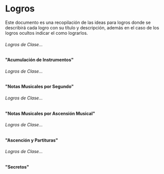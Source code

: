 # Logros

Este documento es una recopilación de las ideas para logros donde se describirá cada logro con su título y descripción, además en el caso de los logros ocultos indicar el como lograrlos.

###### Logros de Clase...
#### "Acumulación de Instrumentos"



###### Logros de Clase...
#### "Notas Musicales por Segundo"



###### Logros de Clase...
#### "Notas Musicales por Ascensión Musical"



###### Logros de Clase...
#### "Ascención y Partituras"



###### Logros de Clase...
#### "Secretos"


